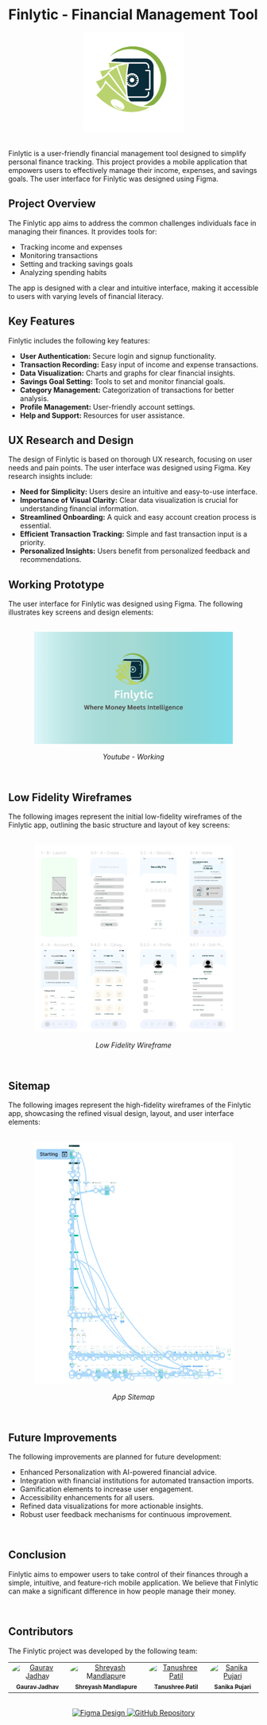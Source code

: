 # Finlytic - Financial Management Tool

<div align="center">
    <img src="https://github.com/OtakuNoDev/Finlytic/blob/5f6a9b57aefd9a94c6954fd72798247c08a1f374/Images/Secure%20Savings%20Logo.png" alt="Finlytic App Logo" width="200" />
</div>
<br>

Finlytic is a user-friendly financial management tool designed to simplify personal finance tracking. This project provides a mobile application that empowers users to effectively manage their income, expenses, and savings goals. The user interface for Finlytic was designed using Figma.

## Project Overview

The Finlytic app aims to address the common challenges individuals face in managing their finances. It provides tools for:

* Tracking income and expenses
* Monitoring transactions
* Setting and tracking savings goals
* Analyzing spending habits

The app is designed with a clear and intuitive interface, making it accessible to users with varying levels of financial literacy.

## Key Features

Finlytic includes the following key features:

* **User Authentication:** Secure login and signup functionality.
* **Transaction Recording:** Easy input of income and expense transactions.
* **Data Visualization:** Charts and graphs for clear financial insights.
* **Savings Goal Setting:** Tools to set and monitor financial goals.
* **Category Management:** Categorization of transactions for better analysis.
* **Profile Management:** User-friendly account settings.
* **Help and Support:** Resources for user assistance.

## UX Research and Design

The design of Finlytic is based on thorough UX research, focusing on user needs and pain points. The user interface was designed using Figma. Key research insights include:

* **Need for Simplicity:** Users desire an intuitive and easy-to-use interface.
* **Importance of Visual Clarity:** Clear data visualization is crucial for understanding financial information.
* **Streamlined Onboarding:** A quick and easy account creation process is essential.
* **Efficient Transaction Tracking:** Simple and fast transaction input is a priority.
* **Personalized Insights:** Users benefit from personalized feedback and recommendations.

## Working Prototype

The user interface for Finlytic was designed using Figma. The following illustrates key screens and design elements:

<br>
<div align="center">
<a href="https://youtu.be/QhelQqo4JuA" target="_blank">
<img src="https://github.com/OtakuNoDev/Finlytic/blob/d83ea6f7d05c9e6949379b8bc6b2e09220a37c9e/Images/Finlytic.png" alt="Working Video" width="400"/>
</a>
<p><em>Youtube - Working</em></p>
</div>
<br>

## Low Fidelity Wireframes

The following images represent the initial low-fidelity wireframes of the Finlytic app, outlining the basic structure and layout of key screens:

<br>
<div align="center">
<img src="https://github.com/OtakuNoDev/Finlytic/blob/eb1b4fafae5cde589ce02e6d15861c687dcf7168/Images/low_fidelity.png" alt="Low Fidelity Wireframe" width="400" />
<p><em>Low Fidelity Wireframe</em></p>
</div>
<br>

## Sitemap

The following images represent the high-fidelity wireframes of the Finlytic app, showcasing the refined visual design, layout, and user interface elements:

<br>
<div align="center">
<img src="https://github.com/OtakuNoDev/Finlytic/blob/eb1b4fafae5cde589ce02e6d15861c687dcf7168/Images/Sitemap.png" alt="Sitemap" width="400" />
<p><em>App Sitemap</em></p>
</div>
<br>

## Future Improvements

The following improvements are planned for future development:

* Enhanced Personalization with AI-powered financial advice.
* Integration with financial institutions for automated transaction imports.
* Gamification elements to increase user engagement.
* Accessibility enhancements for all users.
* Refined data visualizations for more actionable insights.
* Robust user feedback mechanisms for continuous improvement.
  
<br>

## Conclusion

Finlytic aims to empower users to take control of their finances through a simple, intuitive, and feature-rich mobile application. We believe that Finlytic can make a significant difference in how people manage their money.

<br>

## Contributors

The Finlytic project was developed by the following team:

<div align="center">
  <table>
    <tr>
      <td align="center">
        <a href="https://github.com/OtakuNoDev">
          <img src="https://github.com/OtakuNoDev.png" width="100px" style="border-radius: 50%;" alt="Gaurav Jadhav"/><br />
          <sub><b>Gaurav Jadhav</b></sub>
        </a>
      </td>
      <td align="center">
        <a href="https://github.com/Yash-codes2024">
          <img src="https://github.com/Yash-codes2024.png" width="100px" style="border-radius: 50%;" alt="Shreyash Mandlapure"/><br />
          <sub><b>Shreyash Mandlapure</b></sub>
        </a>
      </td>
      <td align="center">
        <a href="https://github.com/Tanushreep2706">
          <img src="https://github.com/Tanushreep2706.png" width="100px" style="border-radius: 50%;" alt="Tanushree Patil"/><br />
          <sub><b>Tanushree Patil</b></sub>
        </a>
      </td>
      <td align="center">
        <a href="https://github.com/Sanika85">
          <img src="https://github.com/Sanika85.png" width="100px" style="border-radius: 50%;" alt="Sanika Pujari"/><br />
          <sub><b>Sanika Pujari</b></sub>
        </a>
      </td>
    </tr>
  </table>
</div>

<br>

<div align="center">
    <a href="[https://www.figma.com/file/YOUR_FIGMA_FILE_URL](https://www.figma.com/design/M81izmpuFBfQikad8hw3wc/Finlytic_Gaurav-Shreyash-edit?node-id=7020-3430&t=9K5eEwwgVU4NV8ca-1)" target="_blank">
        <img src="https://img.shields.io/badge/Figma-Design-blue" alt="Figma Design" />
    </a>
    <a href="https://github.com/OtakuNoDev/Finlytic.git" target="_blank">
        <img src="https://img.shields.io/badge/GitHub-Repo-green" alt="GitHub Repository" />
    </a>
</div>
